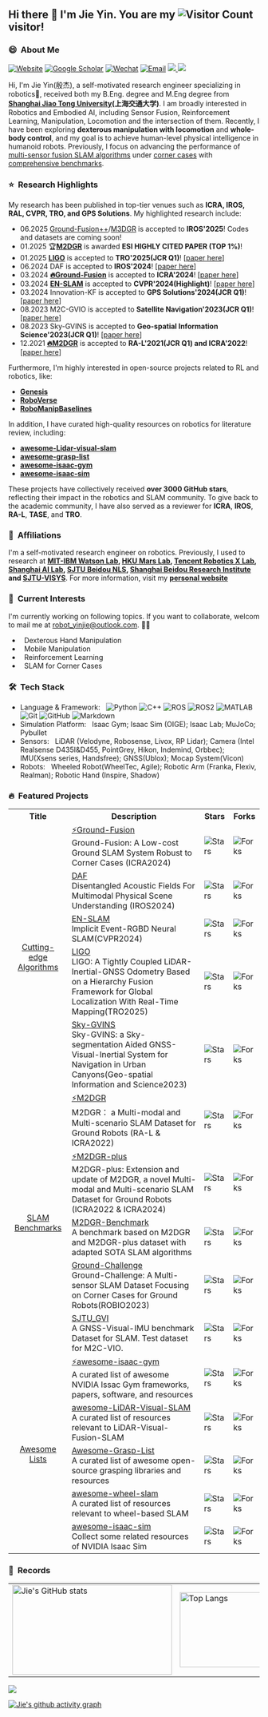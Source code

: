 

## Hi there 👋 I'm Jie Yin. You are my ![Visitor Count](https://profile-counter.glitch.me/sjtuyinjie/count.svg) visitor!

<!--
**sjtuyinjie/sjtuyinjie** is a ✨ _special_ ✨ repository because its `README.md` (this file) appears on your GitHub profile. 

Here are some ideas to get you started:

- 🔭 I’m currently working on ...
- 🌱 I’m currently learning ...
- 👯 I’m looking to collaborate on ...
- 🤔 I’m looking for help with ...
- 💬 Ask me about ...
- 📫 How to reach me: ...
- 😄 Pronouns: ...
- ⚡ Fun fact: ...
-->

<h3> 😄 &nbsp;About Me</h3>

[![Website](https://img.shields.io/badge/Website-yellow?style=flat)](https://sjtuyinjie.github.io/)
[![Google Scholar](https://img.shields.io/badge/Google%20Scholar-blue?style=flat
)](https://scholar.google.com/citations?user=Y8LVRYIAAAAJ&hl=en)
[![Wechat](https://img.shields.io/badge/Wechat-green?style=flat)](https://github.com/sjtuyinjie/sjtuyinjie/blob/main/assets/wechat.jpg)
[![Email](https://img.shields.io/badge/-Email-c14438?style=flat&logo=Gmail&logoColor=white)](mailto:robot_yinjie@outlook.com)
<a href="https://github.com/sjtuyinjie">
<img src="https://badges.strrl.dev/years/sjtuyinjie?style=flat-square&logo=github">
</a>
<a href="https://github.com/sjtuyinjie?tab=repositories">
<img src="https://badges.strrl.dev/repos/sjtuyinjie?style=flat-square&logo=github">
</a>




Hi, I'm Jie Yin(殷杰), a self-motivated research engineer specializing in robotics🤖, received both my B.Eng. degree and M.Eng degree from **[Shanghai Jiao Tong University](https://en.sjtu.edu.cn/)(上海交通大学)**. I am broadly interested in Robotics and Embodied AI, including Sensor Fusion, Reinforcement Learning, Manipulation, Locomotion and the intersection of them. Recently, I have been exploring **dexterous manipulation with locomotion** and **whole-body control**, and my goal is to achieve human-level physical intelligence in humanoid robots. Previously, I focus on advancing the performance of [multi-sensor fusion SLAM algorithms](https://github.com/SJTU-ViSYS/Sky-GVINS) under [corner cases](https://github.com/SJTU-ViSYS/Ground-Fusion) with [comprehensive benchmarks](https://github.com/SJTU-ViSYS/M2DGR).

<h3> ⭐️ &nbsp;Research Highlights</h3>

My research has been published in top-tier venues such as **ICRA, IROS, RAL, CVPR, TRO, and GPS Solutions**. My highlighted research include:
- 06.2025 [Ground-Fusion++](https://github.com/sjtuyinjie/Ground-Fusion2)/[M3DGR](https://github.com/sjtuyinjie/M3DGR) is accepted to **IROS'2025**! Codes and datasets are coming soon!
- 01.2025 🏆[**M2DGR**](https://github.com/SJTU-ViSYS/M2DGR) is awarded **ESI HIGHLY CITED PAPER (TOP 1%)**!
- 01.2025 [**LIGO**](https://github.com/Joanna-HE/LIGO.) is accepted to **TRO'2025(JCR Q1)**! [[paper here](https://ieeexplore.ieee.org/abstract/document/10842473)]
- 06.2024 DAF is accepted to **IROS'2024**! [[paper here](https://ieeexplore.ieee.org/abstract/document/10802429/)]
- 03.2024 [**🔥Ground-Fusion**](https://github.com/SJTU-ViSYS/Ground-Fusion) is accepted to **ICRA'2024**! [[paper here](https://ieeexplore.ieee.org/document/10610070/)]
- 03.2024 [**EN-SLAM**](https://github.com/DelinQu/EN-SLAM) is accepted to **CVPR'2024(Highlight)**! [[paper here](https://openaccess.thecvf.com/content/CVPR2024/html/Qu_Implicit_Event-RGBD_Neural_SLAM_CVPR_2024_paper.html)]
- 03.2024 Innovation-KF is accepted to **GPS Solutions'2024(JCR Q1)**! [[paper here](https://link.springer.com/article/10.1007/s10291-024-01623-9)]
- 08.2023 M2C-GVIO is accepted to **Satellite Navigation'2023(JCR Q1)**! [[paper here](https://link.springer.com/article/10.1186/s43020-023-00102-9)]
- 08.2023 Sky-GVINS is accepted to **Geo-spatial Information Science'2023(JCR Q1)**! [[paper here](https://www.tandfonline.com/doi/abs/10.1080/10095020.2023.2191649)]
- 12.2021 [**🔥M2DGR**](https://github.com/SJTU-ViSYS/M2DGR) is accepted to **RA-L'2021(JCR Q1) and ICRA'2022**! [[paper here](https://ieeexplore.ieee.org/abstract/document/9664374)]

Furthermore, I'm highly interested in open-source projects related to RL and robotics, like:
- [**Genesis**](https://github.com/Genesis-Embodied-AI/Genesis)
- [**RoboVerse**](https://github.com/RoboVerseOrg/RoboVerse)
- [**RoboManipBaselines**](https://github.com/isri-aist/RoboManipBaselines)


 In addition, I have curated high-quality resources on robotics for literature review, including:
- [**awesome-Lidar-visual-slam**](https://github.com/sjtuyinjie/awesome-LiDAR-Visual-SLAM)
- [**awesome-grasp-list**](https://github.com/sjtuyinjie/Awesome-Grasp-List)
- [**awesome-isaac-gym**](https://github.com/robotlearning123/awesome-isaac-gym)
- [**awesome-isaac-sim**](https://github.com/sjtuyinjie/awesome-isaac-sim)


These projects have collectively received **over 3000 GitHub stars**, reflecting their impact in the robotics and SLAM community. To give back to the academic community, I have also served as a reviewer for **ICRA**, **IROS**, **RA-L**, **TASE**, and **TRO**.

<h3> 🚩 &nbsp;Affiliations</h3>

I'm a self-motivated research engineer on robotics. Previously, I used to research at **[MIT-IBM Watson Lab](https://mitibmwatsonailab.mit.edu/), [HKU Mars Lab](https://github.com/hku-mars), [Tencent Robotics X Lab](https://roboticsx.tencent.com/#/), [Shanghai AI Lab](https://www.shlab.org.cn/), [SJTU Beidou NLS](https://nls.sjtu.edu.cn/web/index), [Shanghai Beidou Research Institute](http://www.bdi.org.cn/) and [SJTU-VISYS](https://github.com/SJTU-ViSYS)**. For more information, visit my [**personal website**](https://sjtuyinjie.github.io/)


<h3> 🔭 &nbsp;Current Interests</h3>

I'm currently working on following topics. If you want to collaborate, welcom to mail me at robot_yinjie@outlook.com. 🤝🏻
- &nbsp; Dexterous Hand Manipulation
- &nbsp; Mobile Manipulation
- &nbsp; Reinforcement Learning
- &nbsp; SLAM for Corner Cases

<h3> 🛠 &nbsp;Tech Stack</h3>

- Language & Framework: &nbsp;
  ![Python](https://img.shields.io/badge/-Python-333333?style=flat&logo=python)
  ![C++](https://img.shields.io/badge/-C++-333333?style=flat&logo=c%2B%2B&logoColor=00599C)
  ![ROS](https://img.shields.io/badge/-ROS-333333?style=flat&logo=ros)
  ![ROS2](https://img.shields.io/badge/-ROS2-333333?style=flat&logo=ros2)
   ![MATLAB](https://img.shields.io/badge/-MATLAB-333333?style=flat&logo=mathworks)
  ![Git](https://img.shields.io/badge/-Git-333333?style=flat&logo=git)
  ![GitHub](https://img.shields.io/badge/-GitHub-333333?style=flat&logo=github)
  ![Markdown](https://img.shields.io/badge/-Markdown-333333?style=flat&logo=markdown)
- Simulation Platform: &nbsp; Isaac Gym; Isaac Sim (OIGE); Isaac Lab; MuJoCo; Pybullet
- Sensors: &nbsp; LiDAR (Velodyne, Robosense, Livox, RP Lidar); Camera (Intel Realsense D435I&D455, PointGrey, Hikon, Indemind, Orbbec); IMU(Xsens series, Handsfree); GNSS(Ublox); Mocap System(Vicon)
- Robots: &nbsp; Wheeled Robot(WheelTec, Agile); Robotic Arm (Franka, Flexiv, Realman); Robotic Hand (Inspire, Shadow)





<h3> 🔥 &nbsp;Featured Projects</h3>

<table class="table table-striped table-bordered table-vcenter"/>
<tbody>
<tr><th>Title</th><th>Description</th><th>Stars</th><th>Forks</th></tr>
<tr>
    <td colspan="1" rowspan="5" align="center" class="ai-notebooks-table-points ai-orange-link">
        <a href="https://github.com/SJTU-ViSYS" target="_blank">Cutting-edge Algorithms</a>
    </td>
    <td><a href="https://github.com/SJTU-ViSYS/Ground-Fusion" target="_blank">⚡Ground-Fusion</a><br>Ground-Fusion: A Low-cost Ground SLAM System Robust to Corner Cases (ICRA2024)</td>
    <td><img alt="Stars" src="https://img.shields.io/github/stars/SJTU-ViSYS/Ground-Fusion?style=flat-square"/></td>
    <td><img alt="Forks" src="https://img.shields.io/github/forks/SJTU-ViSYS/Ground-Fusion?style=flat-square"/></td>
</tr>
<tr>
    <td><a href="https://github.com/sjtuyinjie/DAF" target="_blank">DAF</a><br>Disentangled Acoustic Fields For Multimodal Physical Scene Understanding (IROS2024)</td>
    <td><img alt="Stars" src="https://img.shields.io/github/stars/sjtuyinjie/DAF?style=flat-square"/></td>
    <td><img alt="Forks" src="https://img.shields.io/github/forks/sjtuyinjie/DAF?style=flat-square"/></td>
</tr>
<tr>
    <td><a href="https://github.com/DelinQu/EN-SLAM" target="_blank">EN-SLAM</a><br>Implicit Event-RGBD Neural SLAM(CVPR2024)</td>
    <td><img alt="Stars" src="https://img.shields.io/github/stars/DelinQu/EN-SLAM?style=flat-square"/></td>
    <td><img alt="Forks" src="https://img.shields.io/github/forks/DelinQu/EN-SLAM?style=flat-square"/></td>
</tr>
<tr>
    <td><a href="https://github.com/Joanna-HE/LIGO." target="_blank">LIGO</a><br>LIGO: A Tightly Coupled LiDAR-Inertial-GNSS Odometry Based on a Hierarchy Fusion Framework for Global Localization With Real-Time Mapping(TRO2025)</td>
    <td><img alt="Stars" src="https://img.shields.io/github/stars/Joanna-HE/LIGO.?style=flat-square"/></td>
    <td><img alt="Forks" src="https://img.shields.io/github/forks/Joanna-HE/LIGO.?style=flat-square"/></td>
</tr>
<tr>
    <td><a href="https://github.com/SJTU-ViSYS/Sky-GVINS" target="_blank">Sky-GVINS</a><br>Sky-GVINS: a Sky-segmentation Aided GNSS-Visual-Inertial System for Navigation in Urban Canyons(Geo-spatial Information and Science2023)</td>
    <td><img alt="Stars" src="https://img.shields.io/github/stars/SJTU-ViSYS/Sky-GVINS?style=flat-square"/></td>
    <td><img alt="Forks" src="https://img.shields.io/github/forks/SJTU-ViSYS/Sky-GVINS?style=flat-square"/></td>
</tr>
<tr>
    <td colspan="1" rowspan="5" align="center" class="ai-notebooks-table-points ai-orange-link">
        <a href="https://github.com/SJTU-ViSYS" target="_blank">SLAM Benchmarks</a>
    </td>
    <td><a href="https://github.com/SJTU-ViSYS/M2DGR" target="_blank">⚡M2DGR</a><br>M2DGR： a Multi-modal and Multi-scenario SLAM Dataset for Ground Robots (RA-L & ICRA2022)</td>
    <td><img alt="Stars" src="https://img.shields.io/github/stars/SJTU-ViSYS/M2DGR?style=flat-square"/></td>
    <td><img alt="Forks" src="https://img.shields.io/github/forks/SJTU-ViSYS/M2DGR?style=flat-square"/></td>
</tr>
<tr>
    <td><a href="https://github.com/SJTU-ViSYS/M2DGR-plus" target="_blank">⚡M2DGR-plus</a><br>M2DGR-plus: Extension and update of M2DGR, a novel Multi-modal and Multi-scenario SLAM Dataset for Ground Robots (ICRA2022 & ICRA2024)</td>
    <td><img alt="Stars" src="https://img.shields.io/github/stars/SJTU-ViSYS/M2DGR-plus?style=flat-square"/></td>
    <td><img alt="Forks" src="https://img.shields.io/github/forks/SJTU-ViSYS/M2DGR-plus?style=flat-square"/></td>
</tr>
<tr>
    <td><a href="https://github.com/sjtuyinjie/M2DGR-Benchmark" target="_blank">M2DGR-Benchmark</a><br>A benchmark based on M2DGR and M2DGR-plus dataset with adapted SOTA SLAM algorithms </td>
    <td><img alt="Stars" src="https://img.shields.io/github/stars/sjtuyinjie/M2DGR-Benchmark?style=flat-square"/></td>
    <td><img alt="Forks" src="https://img.shields.io/github/forks/sjtuyinjie/M2DGR-Benchmark?style=flat-square"/></td>
</tr>
<tr>
    <td><a href="https://github.com/sjtuyinjie/Ground-Challenge" target="_blank">Ground-Challenge</a><br>Ground-Challenge: A Multi-sensor SLAM Dataset Focusing on Corner Cases for Ground Robots(ROBIO2023)</td>
    <td><img alt="Stars" src="https://img.shields.io/github/stars/sjtuyinjie/Ground-Challenge?style=flat-square"/></td>
    <td><img alt="Forks" src="https://img.shields.io/github/forks/sjtuyinjie/Ground-Challenge?style=flat-square"/></td>
</tr>
<tr>
    <td><a href="https://github.com/sjtuyinjie/SJTU_GVI" target="_blank">SJTU_GVI</a><br>A GNSS-Visual-IMU benchmark Dataset for SLAM. Test dataset for M2C-VIO.</td>
    <td><img alt="Stars" src="https://img.shields.io/github/stars/sjtuyinjie/SJTU_GVI?style=flat-square"/></td>
    <td><img alt="Forks" src="https://img.shields.io/github/forks/sjtuyinjie/SJTU_GVI?style=flat-square"/></td>
</tr>
<tr>
    <td colspan="1" rowspan="5" align="center" class="ai-notebooks-table-points ai-orange-link">
        <a href="https://github.com/sjtuyinjie" target="_blank">Awesome Lists</a>
    </td>
    <td><a href="https://github.com/robotlearning123/awesome-isaac-gym" target="_blank">⚡awesome-isaac-gym</a><br>A curated list of awesome NVIDIA Issac Gym frameworks, papers, software, and resources</td>
    <td><img alt="Stars" src="https://img.shields.io/github/stars/robotlearning123/awesome-isaac-gym?style=flat-square"/></td>
    <td><img alt="Forks" src="https://img.shields.io/github/forks/robotlearning123/awesome-isaac-gym?style=flat-square"/></td>
</tr>
<tr>
    <td><a href="https://github.com/sjtuyinjie/awesome-LiDAR-Visual-SLAM" target="_blank">awesome-LiDAR-Visual-SLAM</a><br>A curated list of resources relevant to LiDAR-Visual-Fusion-SLAM</td>
    <td><img alt="Stars" src="https://img.shields.io/github/stars/sjtuyinjie/awesome-LiDAR-Visual-SLAM?style=flat-square"/></td>
    <td><img alt="Forks" src="https://img.shields.io/github/forks/sjtuyinjie/awesome-LiDAR-Visual-SLAM?style=flat-square"/></td>
</tr>
<tr>
    <td><a href="https://github.com/sjtuyinjie/Awesome-Grasp-List" target="_blank">Awesome-Grasp-List</a><br>A curated list of awesome open-source grasping libraries and resources</td>
    <td><img alt="Stars" src="https://img.shields.io/github/stars/sjtuyinjie/Awesome-Grasp-List?style=flat-square"/></td>
    <td><img alt="Forks" src="https://img.shields.io/github/forks/sjtuyinjie/Awesome-Grasp-List?style=flat-square"/></td>
</tr>
<tr>
    <td><a href="https://github.com/sjtuyinjie/awesome-wheel-slam" target="_blank">awesome-wheel-slam</a><br>A curated list of resources relevant to wheel-based SLAM</td>
    <td><img alt="Stars" src="https://img.shields.io/github/stars/sjtuyinjie/awesome-wheel-slam?style=flat-square"/></td>
    <td><img alt="Forks" src="https://img.shields.io/github/forks/sjtuyinjie/awesome-wheel-slam?style=flat-square"/></td>
</tr>
<tr>
    <td><a href="https://github.com/sjtuyinjie/awesome-isaac-sim" target="_blank">awesome-isaac-sim</a><br>Collect some related resources of NVIDIA Isaac Sim</td>
    <td><img alt="Stars" src="https://img.shields.io/github/stars/sjtuyinjie/awesome-isaac-sim?style=flat-square"/></td>
    <td><img alt="Forks" src="https://img.shields.io/github/forks/sjtuyinjie/awesome-isaac-sim?style=flat-square"/></td>
</tr>
</tbody>
</table>


<h3> 🎯 &nbsp;Records</h3>

<table>
  <tr>
    <!-- GitHub Stats Card -->
    <td>
      <a href="https://github.com/anuraghazra/github-readme-stats">
        <img src="https://github-readme-stats.vercel.app/api?username=sjtuyinjie" alt="Jie's GitHub stats" width="320" height="180">
      </a>
    </td>
    <!-- Top Languages Card -->
    <td>
      <a href="https://github.com/anuraghazra/github-readme-stats">
        <img src="https://github-readme-stats.vercel.app/api/top-langs/?username=sjtuyinjie&layout=compact&theme=tokyonight" alt="Top Langs" width="300" height="150">
      </a>
    </td>
    <!-- Clustermap -->
    <td>
      <a href="https://clustrmaps.com/site/1QwIu">
        <img src="https://clustrmaps.com/map_v2.png?d=Q1RB1wfb6BorS8KuqpIRpW_FbECKfzQhf_8_ccJHcaI&t=tt" alt="Clustermap" width="250" height="150">
      </a>
    </td>
  </tr>
</table>

<a href="https://github.com/ryo-ma/github-profile-trophy">
<img src="https://github-profile-trophy.vercel.app/?username=sjtuyinjie&theme=radical&column=9">
</a>



[![Jie's github activity graph](https://github-readme-activity-graph.vercel.app/graph?username=sjtuyinjie&theme=react)](https://github.com/ashutosh00710/github-readme-activity-graph)

